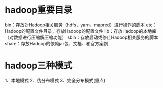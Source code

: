 # hadoop重要目录
bin：存放对Hadoop相关服务（hdfs，yarn，mapred）进行操作的脚本
etc：Hadoop的配置文件目录，存放Hadoop的配置文件
lib：存放Hadoop的本地库（对数据进行压缩解压缩功能）
sbin：存放启动或停止Hadoop相关服务的脚本
share：存放Hadoop的依赖jar包、文档、和官方案例

# hadoop三种模式
1、本地模式
2、伪分布模式
3、完全分布模式(重点)